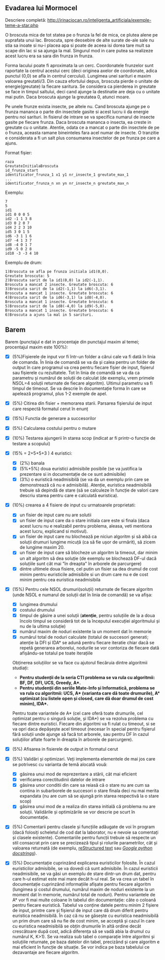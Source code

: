 ## Evadarea lui Mormocel

Descriere completă: http://irinaciocan.ro/inteligenta_artificiala/exemple-teme-a-star.php

O broscuta mica de tot statea pe o frunza la fel de mica, ce plutea alene pe suprafata unui lac. Broscuta, spre deosebire de alte surate de-ale sale nu stia sa inoate si nu-i placea apa si poate de aceea isi dorea tare mult sa scape din lac si sa ajunga la mal. Singurul mod in care putea sa realizeze acest lucru era sa sara din frunza in frunza.

Forma lacului poate fi aproximata la un cerc. Coordonatele frunzelor sunt raportate la centrul acestui cerc (deci originea axelor de coordonate, adica punctul (0,0) se afla in centrul cercului). Lungimea unei sarituri e maxim valoarea greutatii/3. Din cauza efortului depus, broscuta pierde o unitate de energie(greutate) la fiecare saritura. Se considera ca pierderea in greutate se face in timpul saltului, deci cand ajunge la destinatie are deja cu o unitate mai putin. Daca broscuta ajunge la greutatea 0, atunci moare.

Pe unele frunze exista insecte, pe altele nu. Cand broscuta ajunge pe o frunza mananca o parte din insectele gasite si acest lucru ii da energie pentru noi sarituri. In fisierul de intrare se va specifica numarul de insecte gasite pe fiecare frunza. Daca broscuta mananca o insecta, ea creste in greutate cu o unitate. Atentie, odata ce a mancat o parte din insectele de pe o frunza, aceasta ramane bineinteles fara acel numar de insecte. O tranzitie e considerata a fi un salt plus consumarea insectelor de pe frunza pe care a ajuns.

Format fișier:
```
raza
GreutateInitialaBroscuta
id_frunza_start
identificator_frunza_1 x1 y1 nr_insecte_1 greutate_max_1
...
identificator_frunza_n xn yn nr_insecte_n greutate_max_n
```

Exemplu:
```
7
5
id1
id1 0 0 0 5
id2 -1 1 3 8
id3 0 2 0 7
id4 2 2 3 10
id5 3 0 1 5
id6 -3 1 1 6
id7 -4 1 3 7
id8 -4 0 1 7
id9 -5 0 2 8
id10 -3 -3 4 10
```

Exemplu de drum:
```
1)Broscuta se afla pe frunza initiala id1(0,0).
Greutate broscuta: 5
2)Broscuta sarit de la id1(0,0) la id2(-1,1).
Broscuta a mancat 2 insecte. Greutate broscuta: 6
3)Broscuta sarit de la id2(-1,1) la id6(-3,1).
Broscuta a mancat 1 insecte. Greutate broscuta: 6
4)Broscuta sarit de la id6(-3,1) la id8(-4,0).
Broscuta a mancat 1 insecte. Greutate broscuta: 6
5)Broscuta sarit de la id8(-4,0) la id9(-5,0).
Broscuta a mancat 1 insecte. Greutate broscuta: 6
6)Broscuta a ajuns la mal in 5 sarituri.
```

## Barem

Barem (punctajul e dat in procentaje din punctajul maxim al temei; procentajul maxim este 100%):
 - [x] (5%)Fișierele de input vor fi într-un folder a cărui cale va fi dată
    în linia de comanda. În linia de comandă se va da și calea pentru un
    folder de output în care programul va crea pentru fiecare fișier de
    input, fișierul sau fișierele cu rezultatele. Tot în linia de
    comandă se va da ca parametru și numărul de soluții de calculat (de
    exemplu, vrem primele NSOL=4 soluții returnate de fiecare algoritm).
    Ultimul parametru va fi timpul de timeout. Se va descrie în
    documentație forma în care se apelează programul, plus 1-2 exemple
    de apel.
 - [x] (5%) Citirea din fisier + memorarea starii. Parsarea fișierului de
    input care respectă formatul cerut în enunț
 - [x] (15%) Functia de generare a succesorilor
 - [x] (5%) Calcularea costului pentru o mutare
 - [x] (10%) Testarea ajungerii în starea scop (indicat ar fi printr-o
    funcție de testare a scopului)
 - [x] (15% = 2+5+5+3 ) 4 euristici:
    - [x] (2%) banala
    - [x] (5%+5%) doua euristici admisibile posibile (se va justifica la
        prezentare si in documentație de ce sunt admisibile)
    - [x] (3%) o euristică neadmisibilă (se va da un exemplu prin care se
        demonstrează că nu e admisibilă). Atenție, euristica
        neadmisibilă trebuie să depindă de stare (să se calculeze în
        funcție de valori care descriu starea pentru care e calculată
        euristica).

 - [x] (10%) crearea a 4 fisiere de input cu urmatoarele proprietati:
    - [x]  un fisier de input care nu are solutii
    - [x]  un fisier de input care da o stare initiala care este si finala
        (daca acest lucru nu e realizabil pentru problema, aleasa, veti
        mentiona acest lucru, explicand si motivul).
    - [x]  un fisier de input care nu blochează pe niciun algoritm și să
        aibă ca soluții drumuri lungime micuță (ca să fie ușor de
        urmărit), să zicem de lungime maxim 20.
    - [x]  un fisier de input care să blocheze un algoritm la timeout, dar
        minim un alt algoritm să dea soluție (de exemplu se blochează
        DF-ul dacă soluțiile sunt cât mai "în dreapta" în arborele de
        parcurgere)
    - [x]  dintre ultimele doua fisiere, cel putin un fisier sa dea drumul
        de cost minim pentru euristicile admisibile si un drum care nu e
        de cost minim pentru cea euristica neadmisibila

 - [x] (15%) Pentru cele NSOL drumuri(soluții) returnate de fiecare
    algoritm (unde NSOL e numarul de soluții dat în linia de comandă) se
    va afișa:

    - [x] lungimea drumului
    - [x] costului drumului
    - [x] timpul de găsire a unei soluții (**atenție**, pentru soluțiile de la a doua încolo timpul se consideră tot de la începutul execuției algoritmului și nu de la ultima soluție)
    - [x] numărul maxim de noduri existente la un moment dat în memorie
    - [x] numărul total de noduri calculate (totalul de succesori generati; atenție la DFI și IDA\* se adună pentru fiecare iteratie chiar dacă se repetă generarea arborelui, nodurile se vor contoriza de fiecare dată afișându-se totalul pe toate iterațiile

    Obținerea soluțiilor se va face cu ajutorul fiecăruia dintre
    algoritmii studiați:

    -   **Pentru studenții de la seria CTI problema se va rula cu
        algoritmii: BF, DF, DFI, UCS, Greedy, A\*.**
    -   **Pentru studenții din seriile Mate-Info și Informatică,
        problema se va rula cu algoritmii: UCS, A\* (varianta care dă
        toate drumurile), A\* optimizat (cu listele open și closed, care
        dă doar drumul de cost minim), IDA\*.**

    Pentru toate variantele de A* (cel care oferă toate drumurile, cel
    optimizat pentru o singură soluție, și IDA*) se va rezolva problema
    cu fiecare dintre euristici. Fiecare din algoritmi va fi rulat cu
    timeout, si se va opri daca depășește acel timeout (necesar în
    special pentru fișierul fără soluții unde ajunge să facă tot
    arborele, sau pentru DF în cazul soluțiilor aflate foarte în dreapta
    în arborele de parcurgere).

 - [x] (5%) Afisarea in fisierele de output in formatul cerut
 - [x] (5%) Validări și optimizari. Veți implementa elementele de mai jos
    care se potrivesc cu varianta de temă alocată vouă:
    - [x] găsirea unui mod de reprezentare a stării, cât mai eficient
    - [x] verificarea corectitudinii datelor de intrare
    - [x] găsirea unor conditii din care sa reiasă că o stare nu are cum
        sa contina in subarborele de succesori o stare finala deci nu
        mai merita expandata (nu are cum să se ajungă prin starea
        respectivă la o stare scop)
    - [x] găsirea unui mod de a realiza din starea initială că problema nu
        are soluții. Validările și optimizările se vor descrie pe scurt
        în documentație.

 - [x] (5%) Comentarii pentru clasele și funcțiile adăugate de voi în
    program (dacă folosiți scheletul de cod dat la laborator, nu e
    nevoie sa comentați și clasele existente). Comentariile pentru
    funcții trebuie să respecte un stil consacrat prin care se
    precizează tipul și rolurile parametrilor, căt și valoarea returnată
    (de exemplu, [reStructured
    text](https://www.python.org/dev/peps/pep-0287/) sau *[Google python
    docstrings](https://sphinxcontrib-napoleon.readthedocs.io/en/latest/example_google.html)*).
 - [x] (5%) Documentație cuprinzând explicarea euristicilor folosite. În
    cazul euristicilor admisibile, se va dovedi că sunt admisibile. În
    cazul euristicii neadmisibile, se va găsi un exemplu de stare
    dintr-un drum dat, pentru care h-ul estimat este mai mare decât h-ul
    real. Se va crea un tabel în documentație cuprinzând informațiile
    afișate pentru fiecare algoritm (lungimea și costul drumului,
    numărul maxim de noduri existente la un moment dat în memorie,
    numărul total de noduri). Pentru variantele de A* vor fi mai multe
    coloane în tabelul din documentație: câte o coloană pentru fiecare
    euristică. Tabelul va conține datele pentru minim 2 fișiere de
    input, printre care și fișierul de input care dă drum diferit pentru
    euristica neadmisibilă. În caz că nu se găsește cu euristica
    neadmisibilă un prim drum care să nu fie de cost minim, se acceptă
    și cazul în care cu euristica neadmisibilă se obțin drumurile în
    altă ordine decât crescătoare după cost, adică diferența să se vadă
    abia la drumul cu numărul K, K\>1). Se va realiza sub tabel o
    comparație între algoritmi și soluțiile returnate, pe baza datelor
    din tabel, precizând și care algoritm e mai eficient în funcție de
    situație. Se vor indica pe baza tabelului ce dezavantaje are fiecare
    algoritm.

        